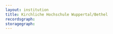 ```yaml
---
layout: institution
title: Kirchliche Hochschule Wuppertal/Bethel
recordsgraph: 
storagegraph: 
---
```

